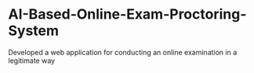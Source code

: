 # AI-Based-Online-Exam-Proctoring-System
Developed a web application for conducting an online examination in a legitimate way
